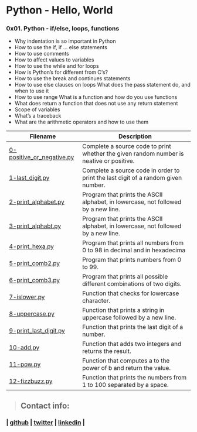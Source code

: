 # Python - Hello, World
### 0x01. Python - if/else, loops, functions

* Why indentation is so important in Python
* How to use the if, if ... else statements
* How to use comments
* How to affect values to variables
* How to use the while and for loops
* How is Python’s for different from C‘s?
* How to use the break and continues statements
* How to use else clauses on loops
What does the pass statement do, and when to use it
* How to use range
What is a function and how do you use functions
* What does return a function that does not use any return statement
* Scope of variables
* What’s a traceback
* What are the arithmetic operators and how to use them

| Filename | Description |
|------------|-------------------|
|[0-positive_or_negative.py](https://github.com/sashaveloz/holbertonschool-higher_level_programming/blob/master/0x01-python-if_else_loops_functions/0-positive_or_negative.py)| Complete a source code to print whether the given random number is neative or positive. |
|[1-last_digit.py](https://github.com/sashaveloz/holbertonschool-higher_level_programming/blob/master/0x01-python-if_else_loops_functions/1-last_digit.py)| Complete a source code in order to print the last digit of a random given number. |
|[2-print_alphabet.py](https://github.com/sashaveloz/holbertonschool-higher_level_programming/blob/master/0x01-python-if_else_loops_functions/2-print_alphabet.py)| Program that prints the ASCII alphabet, in lowercase, not followed by a new line.|
|[3-print_alphabt.py](https://github.com/sashaveloz/holbertonschool-higher_level_programming/blob/master/0x01-python-if_else_loops_functions/3-print_alphabt.py)| Program that prints the ASCII alphabet, in lowercase, not followed by a new line.|
|[4-print_hexa.py](https://github.com/sashaveloz/holbertonschool-higher_level_programming/blob/master/0x01-python-if_else_loops_functions/4-print_hexa.py)| Program that prints all numbers from 0 to 98 in decimal and in hexadecima|
|[5-print_comb2.py](https://github.com/sashaveloz/holbertonschool-higher_level_programming/blob/master/0x01-python-if_else_loops_functions/5-print_comb2.py)| Program that prints numbers from 0 to 99.|
|[6-print_comb3.py](https://github.com/sashaveloz/holbertonschool-higher_level_programming/blob/master/0x01-python-if_else_loops_functions/6-print_comb3.py)| Program that prints all possible different combinations of two digits.|
|[7-islower.py](https://github.com/sashaveloz/holbertonschool-higher_level_programming/blob/master/0x01-python-if_else_loops_functions/7-islower.py)|Function that checks for lowercase character.|
|[8-uppercase.py](https://github.com/sashaveloz/holbertonschool-higher_level_programming/blob/master/0x01-python-if_else_loops_functions/8-uppercase.py)|Function that prints a string in uppercase followed by a new line.|
|[9-print_last_digit.py](https://github.com/sashaveloz/holbertonschool-higher_level_programming/blob/master/0x01-python-if_else_loops_functions/9-print_last_digit.py)|Function that prints the last digit of a number.|
|[10-add.py](https://github.com/sashaveloz/holbertonschool-higher_level_programming/blob/master/0x01-python-if_else_loops_functions/10-add.py)|Function that adds two integers and returns the result.|
|[11-pow.py](https://github.com/sashaveloz/holbertonschool-higher_level_programming/blob/master/0x01-python-if_else_loops_functions/11-pow.py)|Function that computes a to the power of b and return the value.|
|[12-fizzbuzz.py](https://github.com/sashaveloz/holbertonschool-higher_level_programming/blob/master/0x01-python-if_else_loops_functions/12-fizzbuzz.py)|Function that prints the numbers from 1 to 100 separated by a space.|

> ## Contact info:
### | [github](https://github.com/sashaveloz) | [twitter](ht\tps://twitter.com/velozsasha) | [linkedin](https://www.linke\din.com/in/sasha-veloz-6512001b0/) | 
